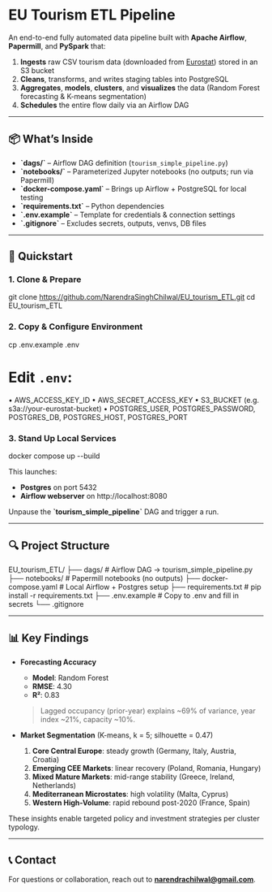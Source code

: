 # EU Tourism ETL Pipeline

An end-to-end fully automated data pipeline built with **Apache Airflow**, **Papermill**, and **PySpark** that:

1. **Ingests** raw CSV tourism data (downloaded from [Eurostat](https://ec.europa.eu/eurostat)) stored in an S3 bucket  
2. **Cleans**, transforms, and writes staging tables into PostgreSQL  
3. **Aggregates**, **models**, **clusters**, and **visualizes** the data (Random Forest forecasting & K-means segmentation)  
4. **Schedules** the entire flow daily via an Airflow DAG  

---

## 📦 What’s Inside

- **\`dags/\`** – Airflow DAG definition (`tourism_simple_pipeline.py`)  
- **\`notebooks/\`** – Parameterized Jupyter notebooks (no outputs; run via Papermill)  
- **\`docker-compose.yaml\`** – Brings up Airflow + PostgreSQL for local testing  
- **\`requirements.txt\`** – Python dependencies  
- **\`.env.example\`** – Template for credentials & connection settings  
- **\`.gitignore\`** – Excludes secrets, outputs, venvs, DB files  

---

## 🚀 Quickstart

### 1. Clone & Prepare

git clone https://github.com/NarendraSinghChilwal/EU_tourism_ETL.git
cd EU_tourism_ETL


### 2. Copy & Configure Environment

cp .env.example .env
# Edit `.env`:
 • AWS_ACCESS_KEY_ID
 • AWS_SECRET_ACCESS_KEY
 • S3_BUCKET (e.g. s3a://your-eurostat-bucket)
 • POSTGRES_USER, POSTGRES_PASSWORD, POSTGRES_DB, POSTGRES_HOST, POSTGRES_PORT


### 3. Stand Up Local Services

docker compose up --build

This launches:
- **Postgres** on port 5432  
- **Airflow webserver** on http://localhost:8080  

Unpause the **\`tourism_simple_pipeline\`** DAG and trigger a run.

---

## 🔍 Project Structure


EU_tourism_ETL/
├── dags/                    # Airflow DAG → tourism_simple_pipeline.py
├── notebooks/               # Papermill notebooks (no outputs)
├── docker-compose.yaml      # Local Airflow + Postgres setup
├── requirements.txt         # pip install -r requirements.txt
├── .env.example             # Copy to .env and fill in secrets
└── .gitignore

---

## 📊 Key Findings

- **Forecasting Accuracy**  
  - **Model**: Random Forest  
  - **RMSE**: 4.30  
  - **R²**: 0.83  
  > Lagged occupancy (prior-year) explains ~69% of variance, year index ~21%, capacity ~10%.  

- **Market Segmentation** (K-means, k = 5; silhouette = 0.47)  
  1. **Core Central Europe**: steady growth (Germany, Italy, Austria, Croatia)  
  2. **Emerging CEE Markets**: linear recovery (Poland, Romania, Hungary)  
  3. **Mixed Mature Markets**: mid-range stability (Greece, Ireland, Netherlands)  
  4. **Mediterranean Microstates**: high volatility (Malta, Cyprus)  
  5. **Western High-Volume**: rapid rebound post-2020 (France, Spain)  

These insights enable targeted policy and investment strategies per cluster typology.

---

## 📞 Contact

For questions or collaboration, reach out to **narendrachilwal@gmail.com**.
